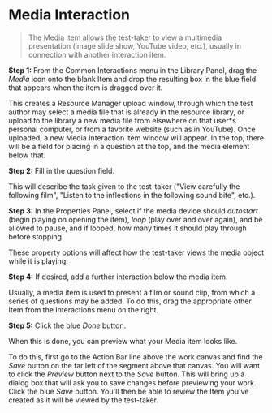 # Media Interaction

>The Media item allows the test-taker to view a multimedia presentation (image slide show, YouTube video, etc.), usually in connection with another interaction item.

**Step 1:** From the Common Interactions menu in the Library Panel, drag the *Media* icon onto the blank Item and drop the resulting box in the blue field that appears when the item is dragged over it.

This creates a Resource Manager upload window, through which the test author may select a media file that is already in the resource library, or upload to the library a new media file from elsewhere on that user*s personal computer, or from a favorite website (such as in YouTube). Once uploaded, a new Media Interaction item window will appear. In the top, there will be a field for placing in a question at the top, and the media element below that.

**Step 2:** Fill in the question field. 

This will describe the task given to the test-taker ("View carefully the following film", "Listen to the inflections in the following sound bite", etc.).

**Step 3:** In the Properties Panel, select if the media device should *autostart* (begin playing on opening the item), *loop* (play over and over again), and be allowed to pause, and if looped, how many times it should play through before stopping. 

These property options will affect how the test-taker views the media object while it is playing.

**Step 4:** If desired, add a further interaction below the media item.

Usually, a media item is used to present a film or sound clip, from which a series of questions may be added. To do this, drag the appropriate other Item from the Interactions menu on the right.

**Step 5:** Click the blue *Done* button.

When this is done, you can preview what your Media item looks like.

To do this, first go to the Action Bar line above the work canvas and find the *Save* button on the far left of the segment above that canvas. You will want to click the *Preview* button next to the *Save* button. This will bring up a dialog box that will ask you to save changes before previewing your work. Click the blue *Save* button. You'll then be able to review the Item you've created as it will be viewed by the test-taker.
